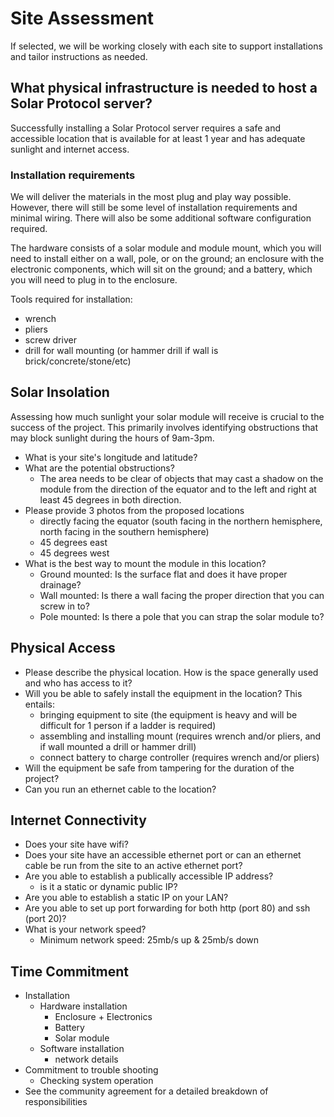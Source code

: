 # Site Assessment

If selected, we will be working closely with each site to support installations and tailor instructions as needed.

## What physical infrastructure is needed to host a Solar Protocol server?

Successfully installing a Solar Protocol server requires a safe and accessible location that is available for at least 1 year and has adequate sunlight and internet access.

### Installation requirements
<p>
We will deliver the materials in the most plug and play way possible. However, there will still be some level of installation requirements and minimal wiring. There will also be some additional software configuration required.
</p>
<p>
The hardware consists of a solar module and module mount, which you will need to install either on a wall, pole, or on the ground; an enclosure with the electronic components, which will sit on the ground; and a battery, which you will need to plug in to the enclosure.
</p>
<p>
Tools required for installation:

* wrench
* pliers
* screw driver
* drill for wall mounting (or hammer drill if wall is brick/concrete/stone/etc) 
</p>

## Solar Insolation

Assessing how much sunlight your solar module will receive is crucial to the success of the project. This primarily involves identifying obstructions that may block sunlight during the hours of 9am-3pm.

* What is your site's longitude and latitude?
* What are the potential obstructions? 
	* The area needs to be clear of objects that may cast a shadow on the module from the direction of the equator and to the left and right at least 45 degrees in both direction.
* Please provide 3 photos from the proposed locations
	* directly facing the equator (south facing in the northern hemisphere, north facing in the southern hemisphere)
	* 45 degrees east
	* 45 degrees west
* What is the best way to mount the module in this location?
	* Ground mounted: Is the surface flat and does it have proper drainage?
	* Wall mounted: Is there a wall facing the proper direction that you can screw in to?
	* Pole mounted: Is there a pole that you can strap the solar module to?

## Physical Access

* Please describe the physical location. How is the space generally used and who has access to it?
* Will you be able to safely install the equipment in the location? This entails:
	* bringing equipment to site (the equipment is heavy and will be difficult for 1 person if a ladder is required)
	* assembling and installing mount (requires wrench and/or pliers, and if wall mounted a drill or hammer drill)
	* connect battery to charge controller (requires wrench and/or pliers)
* Will the equipment be safe from tampering for the duration of the project?
* Can you run an ethernet cable to the location?

## Internet Connectivity

* Does your site have wifi?
* Does your site have an accessible ethernet port or can an ethernet cable be run from the site to an active ethernet port?
* Are you able to establish a publically accessible IP address?
	* is it a static or dynamic public IP?
* Are you able to establish a static IP on your LAN?
* Are you able to set up port forwarding for both http (port 80) and ssh (port 20)?
* What is your network speed?
	* Minimum network speed: 25mb/s up & 25mb/s down

## Time Commitment

* Installation
	* Hardware installation
		* Enclosure + Electronics
		* Battery
		* Solar module
	* Software installation
		* network details
* Commitment to trouble shooting
	* Checking system operation
* See the community agreement for a detailed breakdown of responsibilities